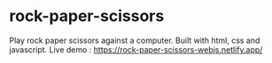 # rock-paper-scissors
Play rock paper scissors against a computer. Built with html, css and javascript.
Live demo : https://rock-paper-scissors-webjs.netlify.app/
